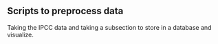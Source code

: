 ## Scripts to preprocess data

Taking the IPCC data and taking a subsection to store in a database and visualize.
